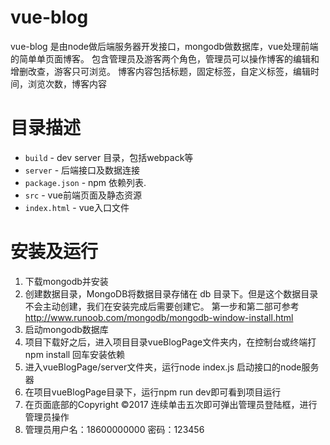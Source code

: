 # vue-blog
vue-blog 是由node做后端服务器开发接口，mongodb做数据库，vue处理前端的简单单页面博客。
包含管理员及游客两个角色，管理员可以操作博客的编辑和增删改查，游客只可浏览。
博客内容包括标题，固定标签，自定义标签，编辑时间，浏览次数，博客内容
# 目录描述
- `build` - dev server 目录，包括webpack等
- `server` - 后端接口及数据连接
- `package.json` - npm 依赖列表.
- `src` - vue前端页面及静态资源
- `index.html` - vue入口文件

# 安装及运行
1. 下载mongodb并安装
2. 创建数据目录，MongoDB将数据目录存储在 db 目录下。但是这个数据目录不会主动创建，我们在安装完成后需要创建它。
第一步和第二部可参考 http://www.runoob.com/mongodb/mongodb-window-install.html
3. 启动mongodb数据库
4. 项目下载好之后，进入项目目录vueBlogPage文件夹内，在控制台或终端打 npm install 回车安装依赖
5. 进入vueBlogPage/server文件夹，运行node index.js  启动接口的node服务器
6. 在项目vueBlogPage目录下，运行npm run dev即可看到项目运行
7. 在页面底部的Copyright ©2017 连续单击五次即可弹出管理员登陆框，进行管理员操作
8. 管理员用户名：18600000000  密码：123456



